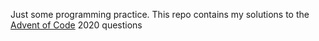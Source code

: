 Just some programming practice. This repo contains my solutions to the [Advent of Code](https://adventofcode.com/) 2020 questions
